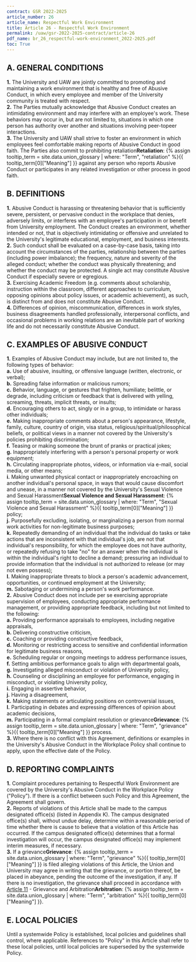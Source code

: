 ```yaml
---
contract: GSR 2022-2025
article_number: 26
article_name: Respectful Work Environment
title: Article 26 - Respectful Work Environment
permalink: /uaw/gsr-2022-2025-contract/article-26
pdf_name: br_26_respectful-work-environment_2022-2025.pdf
toc: True
---
```



## A. GENERAL CONDITIONS

<div class="lvl2"><b>1.</b> The University and UAW are jointly committed to promoting and maintaining a work environment that is healthy and free of Abusive Conduct, in which every employee and member of the University community is treated with respect.</div>
<div class="lvl2"><b>2.</b> The Parties mutually acknowledge that Abusive Conduct creates an intimidating environment and may interfere with an employee's work. These behaviors may occur in, but are not limited to, situations in which one person has authority over another and situations involving peer-topeer interactions.</div>
<div class="lvl2"><b>3.</b> The University and UAW shall strive to foster an environment in which employees feel comfortable making reports of Abusive Conduct in good faith. The Parties also commit to prohibiting <span class="tooltip">retaliation<span class="tooltip-text"><b>Retaliation</b>: {% assign tooltip_term = site.data.union_glossary | where: "Term", "retaliation" %}{{ tooltip_term[0]["Meaning"] }}</span></span> against any person who reports Abusive Conduct or participates in any related investigation or other process in good faith.</div>

## B. DEFINITIONS

<div class="lvl2"><b>1.</b> Abusive Conduct is harassing or threatening behavior that is sufficiently severe, persistent, or pervasive conduct in the workplace that denies, adversely limits, or interferes with an employee's participation in or benefit from University employment. The Conduct creates an environment, whether intended or not, that is objectively intimidating or offensive and unrelated to the University's legitimate educational, employment, and business interests.</div>
<div class="lvl2"><b>2.</b> Such conduct shall be evaluated on a case-by-case basis, taking into account the circumstances of the parties, relationship between the parties (including power imbalance); the frequency, nature and severity of the alleged conduct; whether the conduct was physically threatening; and whether the conduct may be protected. A single act may constitute Abusive Conduct if especially severe or egregious.</div>
<div class="lvl2"><b>3.</b> Exercising Academic Freedom (e.g. comments about scholarship, instruction within the classroom, different approaches to curriculum, opposing opinions about policy issues, or academic achievement), as such, is distinct from and does not constitute Abusive Conduct.</div>
<div class="lvl2"><b>4.</b> Differences of opinion, miscommunication, differences in work styles, business disagreements handled professionally, interpersonal conflicts, and occasional problems in working relations are an inevitable part of working life and do not necessarily constitute Abusive Conduct.</div>

## C. EXAMPLES OF ABUSIVE CONDUCT

<div class="lvl2"><b>1.</b> Examples of Abusive Conduct may include, but are not limited to, the following types of behavior:</div>
<div class="lvl3"><b>a.</b> Use of abusive, insulting, or offensive language (written, electronic, or verbal);</div>
<div class="lvl3"><b>b.</b> Spreading false information or malicious rumors;</div>
<div class="lvl3"><b>c.</b> Behavior, language, or gestures that frighten, humiliate; belittle, or degrade, including criticism or feedback that is delivered with yelling, screaming, threats, implicit threats, or insults;</div>
<div class="lvl3"><b>d.</b> Encouraging others to act, singly or in a group, to intimidate or harass other individuals;</div>
<div class="lvl3"><b>e.</b> Making inappropriate comments about a person's appearance, lifestyle, family, culture, country of origin, visa status, religious/spiritual/philosophical beliefs, or political views in a manner not covered by the University's policies prohibiting discrimination;</div>
<div class="lvl3"><b>f.</b> Teasing or making someone the brunt of pranks or practical jokes;</div>
<div class="lvl3"><b>g.</b> Inappropriately interfering with a person's personal property or work equipment;</div>
<div class="lvl3"><b>h.</b> Circulating inappropriate photos, videos, or information via e-mail, social media, or other means;</div>
<div class="lvl3"><b>i.</b> Making unwanted physical contact or inappropriately encroaching on another individual's personal space, in ways that would cause discomfort and unease, in a manner not covered by the University's <span class="tooltip">Sexual Violence and Sexual Harassment<span class="tooltip-text"><b>Sexual Violence and Sexual Harassment</b>: {% assign tooltip_term = site.data.union_glossary | where: "Term", "Sexual Violence and Sexual Harassment" %}{{ tooltip_term[0]["Meaning"] }}</span></span> policy;</div>
<div class="lvl3"><b>j.</b> Purposefully excluding, isolating, or marginalizing a person from normal work activities for non-legitimate business purposes;</div>
<div class="lvl3"><b>k.</b> Repeatedly demanding of an individual that the individual do tasks or take actions that are inconsistent with that individual's job, are not that individual's responsibility, for which the employee does not have authority, or repeatedly refusing to take "no" for an answer when the individual is within the individual's right to decline a demand; pressuring an individual to provide information that the individual is not authorized to release (or may not even possess);</div>
<div class="lvl3"><b>l.</b> Making inappropriate threats to block a person's academic advancement, opportunities, or continued employment at the University;</div>
<div class="lvl3"><b>m.</b> Sabotaging or undermining a person's work performance.</div>
<div class="lvl2"><b>2.</b> Abusive Conduct does not include per se exercising appropriate supervision of employees, conducting appropriate performance management, or providing appropriate feedback, including but not limited to the following:</div>
<div class="lvl3"><b>a.</b> Providing performance appraisals to employees, including negative appraisals,</div>
<div class="lvl3"><b>b.</b> Delivering constructive criticism,</div>
<div class="lvl3"><b>c.</b> Coaching or providing constructive feedback,</div>
<div class="lvl3"><b>d.</b> Monitoring or restricting access to sensitive and confidential information for legitimate business reasons,</div>
<div class="lvl3"><b>e.</b> Scheduling regular or ongoing meetings to address performance issues,</div>
<div class="lvl3"><b>f.</b> Setting ambitious performance goals to align with departmental goals,</div>
<div class="lvl3"><b>g.</b> Investigating alleged misconduct or violation of University policy,</div>
<div class="lvl3"><b>h.</b> Counseling or disciplining an employee for performance, engaging in misconduct, or violating University policy,</div>
<div class="lvl3"><b>i.</b> Engaging in assertive behavior,</div>
<div class="lvl3"><b>j.</b> Having a disagreement,</div>
<div class="lvl3"><b>k.</b> Making statements or articulating positions on controversial issues,</div>

<div class="lvl3"><b>l.</b> Participating in debates and expressing differences of opinion about academic decisions,</div>
<div class="lvl3"><b>m.</b> Participating in a formal complaint resolution or <span class="tooltip">grievance<span class="tooltip-text"><b>Grievance</b>: {% assign tooltip_term = site.data.union_glossary | where: "Term", "grievance" %}{{ tooltip_term[0]["Meaning"] }}</span></span> process.</div>
<div class="lvl2"><b>3.</b> Where there is no conflict with this Agreement, definitions or examples in the University's Abusive Conduct in the Workplace Policy shall continue to apply, upon the effective date of the Policy.</div>

## D. REPORTING COMPLAINTS

<div class="lvl2"><b>1.</b> Complaint procedures pertaining to Respectful Work Environment are covered by the University's Abusive Conduct in the Workplace Policy ("Policy"). If there is a conflict between such Policy and this Agreement, the Agreement shall govern.</div>
<div class="lvl2"><b>2.</b> Reports of violations of this Article shall be made to the campus designated office(s) (listed in Appendix K). The campus designated office(s) shall, without undue delay, determine within a reasonable period of time whether there is cause to believe that a violation of this Article has occurred. If the campus designated office(s) determines that a formal investigation will occur, the campus designated office(s) may implement interim measures, if necessary.</div>
<div class="lvl2"><b>3.</b> If a <span class="tooltip">grievance<span class="tooltip-text"><b>Grievance</b>: {% assign tooltip_term = site.data.union_glossary | where: "Term", "grievance" %}{{ tooltip_term[0]["Meaning"] }}</span></span> is filed alleging violations of this Article, the Union and University may agree in writing that the grievance, or portion thereof, be placed in abeyance, pending the outcome of the investigation, if any. If there is no investigation, the grievance shall proceed in accordance with <a href="/uaw/gsr-2022-2025-contract/article-11">Article 11</a> - Grievance and <span class="tooltip">Arbitration<span class="tooltip-text"><b>Arbitration</b>: {% assign tooltip_term = site.data.union_glossary | where: "Term", "arbitration" %}{{ tooltip_term[0]["Meaning"] }}</span></span>.</div>

## E. LOCAL POLICIES

Until a systemwide Policy is established, local policies and guidelines shall control, where applicable. References to "Policy" in this Article shall refer to these local policies, until local policies are superseded by the systemwide Policy.

